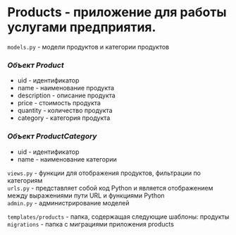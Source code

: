 # Products - приложение для работы услугами предприятия.

`models.py` - модели продуктов и категории продуктов

### ***Объект Product***

- uid - идентификатор
- name - наименование продукта
- description - описание продукта
- price - стоимость продукта
- quantity - количество продукта
- category - категория продукта

### ***Объект ProductCategory***

- uid - идентификатор
- name - наименование категории

`views.py` - функции для отображения продуктов, фильтрации по категориям<br>
`urls.py` - представляет собой код Python и является отображением между выражениями пути URL и функциями Python<br>
`admin.py` - администрирование моделей<br>

`templates/products` - папка, содержащая следующие шаблоны: продукты<br>
`migrations` - папка с миграциями приложения products<br>